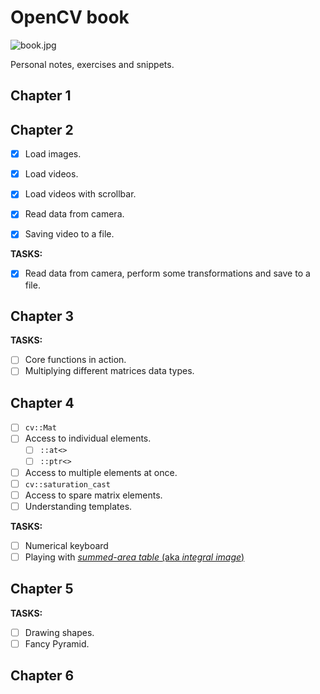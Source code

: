 # OpenCV book

![book.jpg](D:\repo\computer-vision\opencv-book\res\book.jpg)

Personal notes, exercises and snippets.

## Chapter 1

## Chapter 2

- [x] Load images.

- [x] Load videos.

- [x] Load videos with scrollbar.

- [x] Read data from camera.

- [x] Saving video to a file.

**TASKS:**

- [x] Read data from camera, perform some transformations and save to a file.

## Chapter 3

**TASKS:**

- [ ] Core functions in action.
- [ ] Multiplying different matrices data types.

## Chapter 4

- [ ]  `cv::Mat`
- [ ] Access to individual elements.
  - [ ] `::at<>`
  - [ ] `::ptr<>`
- [ ] Access to multiple elements at once.
- [ ] `cv::saturation_cast`
- [ ] Access to spare matrix elements.
- [ ] Understanding templates.

**TASKS:**

- [ ] Numerical keyboard
- [ ] Playing with [*summed-area table* (aka *integral image*)](https://en.wikipedia.org/wiki/Summed-area_table)

## Chapter 5

**TASKS:**

- [ ] Drawing shapes.
- [ ] Fancy Pyramid.

## Chapter 6

